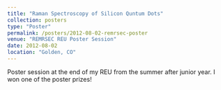 ```yaml
---
title: "Raman Spectroscopy of Silicon Quntum Dots"
collection: posters
type: "Poster"
permalink: /posters/2012-08-02-remrsec-poster
venue: "REMRSEC REU Poster Session"
date: 2012-08-02
location: "Golden, CO"
---
```


Poster session at the end of my REU from the summer after junior year. I won one of the poster prizes!
